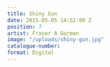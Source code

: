 ```yaml
---
title: Shiny Gun
date: 2015-05-05 14:52:00 Z
position: 7
artist: Fraser A Gorman
image: "/uploads/shiny-gun.jpg"
catalogue-number: 
format: Digital
---
```


